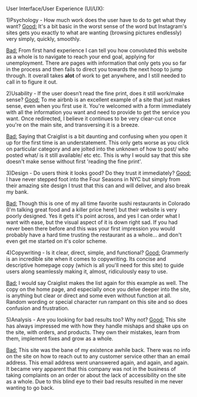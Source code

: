 User Interface/User Experience (UI/UX):

1)Psychology - How much work does the user have to do to get what they want?
[Good:](https://www.instagram.com/)
It's a bit basic in the worst sense of the word but Instagram's sites gets you exactly to what are wanting (browsing pictures endlessly) very simply, quickly, smoothly.

[Bad:](https://www.colorado.gov/pacific/cdle/unemployment)
From first hand experience I can tell you how convoluted this website as a whole is to navigate to reach your end goal, applying for unemployment. There are pages with information that only gets you so far in the process and then fails to direct you towards the next hoop to jump through. It overall takes **alot** of work to get anywhere, and I still needed to call in to figure it out.  


2)Usability - If the user doesn’t read the fine print, does it still work/make sense?
[Good:](https://www.airbnb.com/)
To me airbnb is an excellent example of a site that just makes sense, even when you first use it. You're welcomed with a form immediately with all the information you want and need to provide to get the service you want. Once redirected, I believe it continues to be very clear-cut once you're on the main site, and transversing it is a breeze.

[Bad:](https://denver.craigslist.org/)
Saying that Craiglist is a bit daunting and confusing when you open it up for the first time is an understatement. This only gets worse as you click on particular category and are jolted into the unknown of how to post/ who posted what/ is it still available/ etc etc. This is why I would say that this site doesn't make sense without first 'reading the fine print'.  


3)Design - Do users think it looks good? Do they trust it immediately?
[Good:](https://www.fourseasons.com/newyork/?seo=google_local_nyf1_amer)
I have never stepped foot into the Four Seasons in NYC but simply from their amazing site design I trust that this can and will deliver, and also break my bank.

[Bad:](http://sushibasho.com/)
Though this is one of my all time favorite sushi restaurants in Colorado (I'm talking great food and a killer price here!) but their website is very poorly designed. Yes it gets it's point across, and yes I can order what I want with ease, but the visual aspect of it is down right sad. If you had never been there before and this was your first impression you would probably have a hard time trusting the restaurant as a whole... and don't even get me started on it's color scheme.


4)Copywriting - Is it clear, direct, simple, and functional?
[Good:](https://www.grammarly.com/?q=brand&utm_source=google&utm_medium=cpc&utm_campaign=brand_f1&utm_content=76996511046&utm_term=grammarly&matchtype=e&placement=&network=g&gclid=CjwKCAiAu9vwBRAEEiwAzvjq-xbstKPcN8SJz6mldQxcn5yoM0mR9RnFQv12xe6cOaSUAxCrq3DiZBoCKycQAvD_BwE)
Grammerly is an incredible site when it comes to copywriting. Its concise and descriptive homepage copy (which is all you'll need for this site) to guide users along seamlessly making it, almost, ridiculously easy to use.

[Bad:](https://denver.craigslist.org/)
I would say Craiglist makes the list again for this example as well. The copy on the home page, and especially once you delve deeper into the site, is anything but clear or direct and some even without function at all. Random wording or special character run rampant on this site and so does confusion and frustration.


5)Analysis - Are you looking for bad results too? Why not?
[Good:](https://www.dollskill.com/)
This site has always impressed me with how they handle mishaps and shake ups on the site, with orders, and products. They own their mistakes, learn from them, implement fixes and grow as a whole. 

[Bad:](https://breezyswimwear.com/)
This site was the bane of my existence awhile back. There was no info on the site on how to reach out to any customer service other than an email address. This email address went unanswered again, and again, and again. It became very apparent that this company was not in the business of taking complaints on an order or about the lack of accessibility on the site as a whole. Due to this blind eye to their bad results resulted in me never wanting to go back.   
